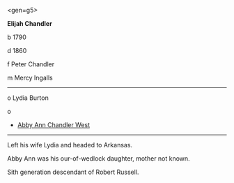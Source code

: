 <gen=g5>

<b>Elijah Chandler</b>

b 1790

d 1860

f Peter Chandler

m Mercy Ingalls

<hr>

o Lydia Burton

o

- [Abby Ann Chandler West](../g5/abby_ann_chandler.md)

<hr>

Left his wife Lydia and headed to Arkansas.

Abby Ann was his our-of-wedlock daughter, mother not known.

Sith generation descendant of Robert Russell.



